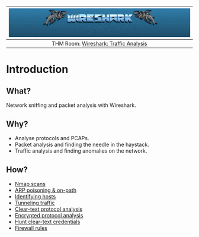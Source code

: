 | ![Wireshark](../../_static/images/wireshark-room-banner.png)
|:--:|
| THM Room: [Wireshark: Traffic Analysis](https://tryhackme.com/room/wiresharktrafficanalysis) |

# Introduction

## What?

Network sniffing and packet analysis with Wireshark.

## Why?

* Analyse protocols and PCAPs.
* Packet analysis and finding the needle in the haystack.
* Traffic analysis and finding anomalies on the network.

## How?

* [Nmap scans](nmap.md)
* [ARP poisoning & on-path](on-path.md)
* [Identifying hosts](hosts.md)
* [Tunneling traffic](tunnels.md)
* [Clear-text protocol analysis](clear-text.md)
* [Encrypted protocol analysis](encrypted.md)
* [Hunt clear-text credentials](creds.md)
* [Firewall rules](rules.md)



